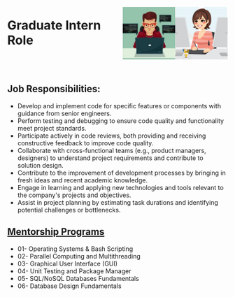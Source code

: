 <a href="/Interview-Preparation/level-2.md"><img align="right" width="120" src="/Interview-Preparation/logos/emp06.png"></img></a>
<a href="/Interview-Preparation/level-2.md"><img align="right" width="120" src="/Interview-Preparation/logos/emp05.png"></img></a>

# Graduate Intern Role

<br><br>

## Job Responsibilities:
- Develop and implement code for specific features or components with guidance from senior engineers.
- Perform testing and debugging to ensure code quality and functionality meet project standards.
- Participate actively in code reviews, both providing and receiving constructive feedback to improve code quality.
- Collaborate with cross-functional teams (e.g., product managers, designers) to understand project requirements and contribute to solution design.
- Contribute to the improvement of development processes by bringing in fresh ideas and recent academic knowledge.
- Engage in learning and applying new technologies and tools relevant to the company's projects and objectives.
- Assist in project planning by estimating task durations and identifying potential challenges or bottlenecks.

## [Mentorship Programs](/Mentorship-Programs/README.md)
- 01- Operating Systems & Bash Scripting
- 02- Parallel Computing and Multithreading
- 03- Graphical User Interface (GUI)
- 04- Unit Testing and Package Manager
- 05- SQL/NoSQL Databases Fundamentals
- 06- Database Design Fundamentals
